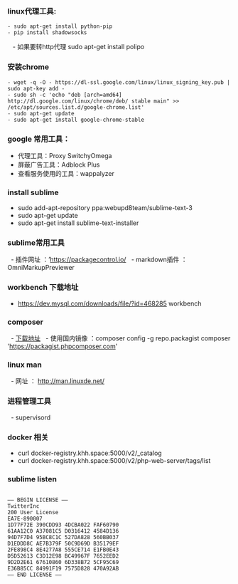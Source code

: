 
### linux代理工具:

    - sudo apt-get install python-pip
    - pip install shadowsocks
    - 如果要转http代理 sudo apt-get install polipo

### 安装chrome

    - wget -q -O - https://dl-ssl.google.com/linux/linux_signing_key.pub | sudo apt-key add -
    - sudo sh -c 'echo "deb [arch=amd64] http://dl.google.com/linux/chrome/deb/ stable main" >> /etc/apt/sources.list.d/google-chrome.list'
    - sudo apt-get update
    - sudo apt-get install google-chrome-stable

### google 常用工具：

   - 代理工具：Proxy SwitchyOmega
   - 屏蔽广告工具：Adblock Plus
   - 查看服务使用的工具：wappalyzer

### install sublime

   - sudo add-apt-repository ppa:webupd8team/sublime-text-3
   - sudo apt-get update
   - sudo apt-get install sublime-text-installer

### sublime常用工具

   - 插件网址 ：’https://packagecontrol.io/
   - markdown插件 ：OmniMarkupPreviewer
### workbench 下载地址

   - https://dev.mysql.com/downloads/file/?id=468285 workbench

### composer

   - [下载地址](https://getcomposer.org/download/)
   - 使用国内镜像 ：composer config -g repo.packagist composer 'https://packagist.phpcomposer.com'

### linux man

   - 网址 ： http://man.linuxde.net/
  
### 进程管理工具

   - supervisord

### docker 相关

  - curl docker-registry.khh.space:5000/v2/_catalog
  - curl docker-registry.khh.space:5000/v2/php-web-server/tags/list

### sublime listen

```

—– BEGIN LICENSE —–
TwitterInc
200 User License
EA7E-890007
1D77F72E 390CDD93 4DCBA022 FAF60790
61AA12C0 A37081C5 D0316412 4584D136
94D7F7D4 95BC8C1C 527DA828 560BB037
D1EDDD8C AE7B379F 50C9D69D B35179EF
2FE898C4 8E4277A8 555CE714 E1FB0E43
D5D52613 C3D12E98 BC49967F 7652EED2
9D2D2E61 67610860 6D338B72 5CF95C69
E36B85CC 84991F19 7575D828 470A92AB
—— END LICENSE ——
```

